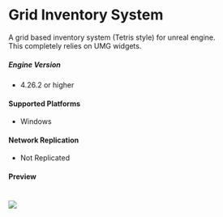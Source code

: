 # Grid Inventory System

A grid based inventory system (Tetris style) for unreal engine.
<br>
This completely relies on UMG widgets.

##### Engine Version
+ 4.26.2 or higher

#### Supported Platforms
+ Windows

#### Network Replication
+ Not Replicated

#### Preview
# ![](https://raw.githubusercontent.com/imneoxyne/grid-inventory-sample/master/Docs/Preview.gif)
